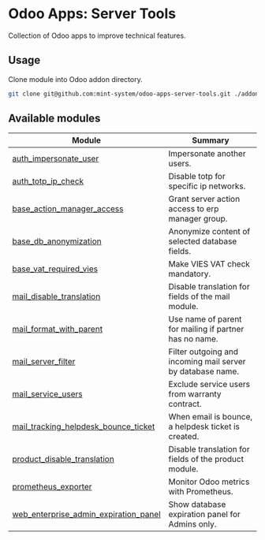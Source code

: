 # Odoo Apps: Server Tools

Collection of Odoo apps to improve technical features.

## Usage

Clone module into Odoo addon directory.

```bash
git clone git@github.com:mint-system/odoo-apps-server-tools.git ./addons/server_tools
```

## Available modules

| Module | Summary |
| --- | --- |
| [auth_impersonate_user](auth_impersonate_user) |         Impersonate another users. |
| [auth_totp_ip_check](auth_totp_ip_check) |         Disable totp for specific ip networks. |
| [base_action_manager_access](base_action_manager_access) |         Grant server action access to erp manager group. |
| [base_db_anonymization](base_db_anonymization) |         Anonymize content of selected database fields. |
| [base_vat_required_vies](base_vat_required_vies) |         Make VIES VAT check mandatory. |
| [mail_disable_translation](mail_disable_translation) |         Disable translation for fields of the mail module. |
| [mail_format_with_parent](mail_format_with_parent) |         Use name of parent for mailing if partner has no name. |
| [mail_server_filter](mail_server_filter) |         Filter outgoing and incoming mail server by database name. |
| [mail_service_users](mail_service_users) |         Exclude service users from warranty contract. |
| [mail_tracking_helpdesk_bounce_ticket](mail_tracking_helpdesk_bounce_ticket) |         When email is bounce, a helpdesk ticket is created. |
| [product_disable_translation](product_disable_translation) |         Disable translation for fields of the product module. |
| [prometheus_exporter](prometheus_exporter) |         Monitor Odoo metrics with Prometheus. |
| [web_enterprise_admin_expiration_panel](web_enterprise_admin_expiration_panel) |         Show database expiration panel for Admins only. |
